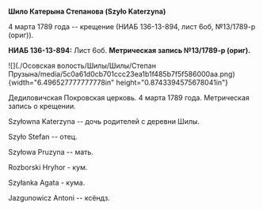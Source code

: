 **Шило Катерына Степанова (Szyło Katerzyna)**

4 марта 1789 года -- крещение (НИАБ 136-13-894, лист 6об, №13/1789-р
(ориг)).

**НИАБ 136-13-894:** Лист 6об. **Метрическая запись №13/1789-р (ориг).**

![](./Осовская волость/Шилы/Шилы/Степан Прузына/media/5c0a61d0cb701ccc23ea1b1f485b7f5f586000aa.png){width="6.496527777777778in"
height="0.8743394575678041in"}

Дедиловичская Покровская церковь. 4 марта 1789 года. Метрическая запись
о крещении.

Szyłowna Katerzyna -- дочь родителей с деревни Шилы.

Szyło Stefan -- отец.

Szyłowa Pruzyna -- мать.

Rozborski Hryhor - кум.

Szyłanka Agata - кума.

Jazgunowicz Antoni -- ксёндз.
